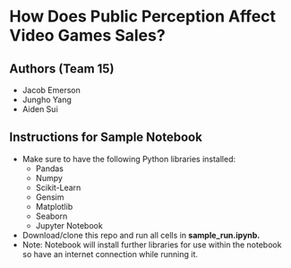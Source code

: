 # How Does Public Perception Affect Video Games Sales?

## Authors (Team 15)
- Jacob Emerson
- Jungho Yang
- Aiden Sui

## Instructions for Sample Notebook
- Make sure to have the following Python libraries installed:
  - Pandas
  - Numpy
  - Scikit-Learn
  - Gensim
  - Matplotlib
  - Seaborn
  - Jupyter Notebook
- Download/clone this repo and run all cells in **sample_run.ipynb.**
- Note: Notebook will install further libraries for use within the notebook so have an internet connection while running it.
